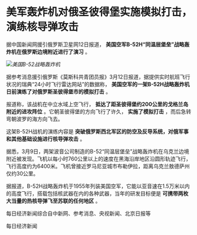 # 美军轰炸机对俄圣彼得堡实施模拟打击，演练核导弹攻击

据中国新闻网援引俄罗斯卫星网12日报道， **美国空军B-52H“同温层堡垒”战略轰炸机在俄罗斯边境附近进行了演习** 。

![](https://inews.gtimg.com/om_bt/O2x6_qJF0YHe6cVwvdegH_EcQNA29lEPBEJWjBFm_L6gsAA/1000)_美国B-52战略轰炸机_

据参考消息援引俄罗斯《莫斯科共青团员报》3月12日报道，据提供实时航班飞行状况的瑞典“24小时飞行雷达网站”的数据称，
**美国空军的一架B-52H战略轰炸机日前演练了对俄罗斯圣彼得堡市的模拟打击** 。

报道称，该战机在中立水域上空飞行， **抵达了距圣彼得堡约200公里的戈格兰岛附近的进攻阵位** 。它朝圣彼得堡的方向飞行了许久， **实施了模拟打击**
，而后急转弯朝波罗的海方向飞去。

这架B-52H战机的演练内容是 **突破俄罗斯西北军区的防空及反导系统，对俄军事和其他基础设施进行核导弹攻击** 。

据悉，3月9日，两架波音公司制造的B-52“同温层堡垒”战略轰炸机在乌克兰边境附近被发现。飞机以每小时760公里以上的速度在黑海沿岸地区沿圆形轨迹飞行，飞行高度约为6400米。飞机曾接近罗马尼亚城市布勒伊拉，距离乌克兰敖德萨州仅约30公里。

据报道，B-52H战略轰炸机于1955年列装美国空军，它能以亚音速在1.5万米以内的高度飞行，搭载包括核武器在内的各种武器，当年的研发目标便是
**可携带两枚大当量的热核导弹飞至苏联的任何地区** 。

每日经济新闻综合自中新网、参考消息、央视新闻、北京日报等

每日经济新闻

